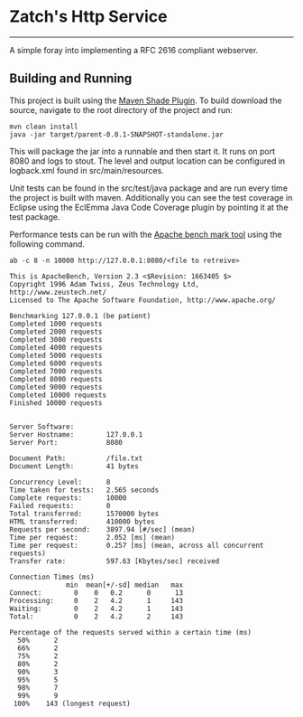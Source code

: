 Zatch's Http Service
===================

----------
A simple foray into implementing a RFC 2616 compliant webserver.

Building and Running
-------------

This project is built using the  [Maven Shade Plugin][1].  To build download the source, navigate to the root directory of the project and run:
```
mvn clean install
java -jar target/parent-0.0.1-SNAPSHOT-standalone.jar
```

This will package the jar into a runnable and then start it. It runs on port 8080 and logs to stout. The level and output location can be configured in logback.xml found in src/main/resources.

Unit tests can be found in the src/test/java package and are run every time the project is built with maven. Additionally you can see the test coverage in Eclipse using the EclEmma Java Code Coverage plugin by pointing it at the test package.

Performance tests can be run with the [Apache bench mark tool][2] using the following command.
```
ab -c 8 -n 10000 http://127.0.0.1:8080/<file to retreive>

This is ApacheBench, Version 2.3 <$Revision: 1663405 $>
Copyright 1996 Adam Twiss, Zeus Technology Ltd, http://www.zeustech.net/
Licensed to The Apache Software Foundation, http://www.apache.org/

Benchmarking 127.0.0.1 (be patient)
Completed 1000 requests
Completed 2000 requests
Completed 3000 requests
Completed 4000 requests
Completed 5000 requests
Completed 6000 requests
Completed 7000 requests
Completed 8000 requests
Completed 9000 requests
Completed 10000 requests
Finished 10000 requests


Server Software:        
Server Hostname:        127.0.0.1
Server Port:            8080

Document Path:          /file.txt
Document Length:        41 bytes

Concurrency Level:      8
Time taken for tests:   2.565 seconds
Complete requests:      10000
Failed requests:        0
Total transferred:      1570000 bytes
HTML transferred:       410000 bytes
Requests per second:    3897.94 [#/sec] (mean)
Time per request:       2.052 [ms] (mean)
Time per request:       0.257 [ms] (mean, across all concurrent requests)
Transfer rate:          597.63 [Kbytes/sec] received

Connection Times (ms)
              min  mean[+/-sd] median   max
Connect:        0    0   0.2      0      13
Processing:     0    2   4.2      1     143
Waiting:        0    2   4.2      1     143
Total:          0    2   4.2      2     143

Percentage of the requests served within a certain time (ms)
  50%      2
  66%      2
  75%      2
  80%      2
  90%      3
  95%      5
  98%      7
  99%      9
 100%    143 (longest request)
```



  [1]: https://maven.apache.org/plugins/maven-shade-plugin/
  [2]: https://httpd.apache.org/docs/2.2/programs/ab.html

